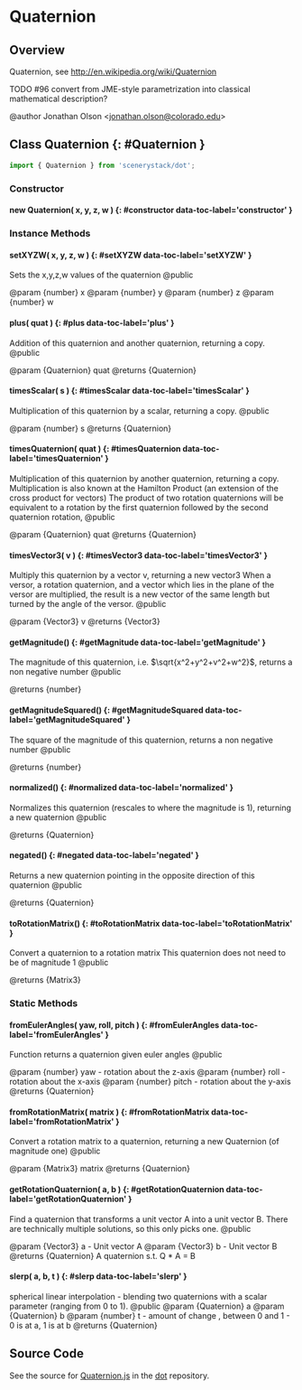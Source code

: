 # Quaternion

## Overview

Quaternion, see http://en.wikipedia.org/wiki/Quaternion

TODO #96 convert from JME-style parametrization into classical mathematical description?

@author Jonathan Olson &lt;jonathan.olson@colorado.edu&gt;

## Class Quaternion {: #Quaternion }


```js
import { Quaternion } from 'scenerystack/dot';
```
### Constructor

#### new Quaternion( x, y, z, w ) {: #constructor data-toc-label='constructor' }

### Instance Methods

#### setXYZW( x, y, z, w ) {: #setXYZW data-toc-label='setXYZW' }

Sets the x,y,z,w values of the quaternion
@public

@param {number} x
@param {number} y
@param {number} z
@param {number} w

#### plus( quat ) {: #plus data-toc-label='plus' }

Addition of this quaternion and another quaternion, returning a copy.
@public

@param {Quaternion} quat
@returns {Quaternion}

#### timesScalar( s ) {: #timesScalar data-toc-label='timesScalar' }

Multiplication of this quaternion by a scalar, returning a copy.
@public

@param {number} s
@returns {Quaternion}

#### timesQuaternion( quat ) {: #timesQuaternion data-toc-label='timesQuaternion' }

Multiplication of this quaternion by another quaternion, returning a copy.
Multiplication is also known at the Hamilton Product (an extension of the cross product for vectors)
The product of two rotation quaternions will be equivalent to a rotation by the first quaternion followed by the second quaternion rotation,
@public

@param {Quaternion} quat
@returns {Quaternion}

#### timesVector3( v ) {: #timesVector3 data-toc-label='timesVector3' }

Multiply this quaternion by a vector v, returning a new vector3
When a versor, a rotation quaternion, and a vector which lies in the plane of the versor are multiplied, the result is a new vector of the same length but turned by the angle of the versor.
@public

@param {Vector3} v
@returns {Vector3}

#### getMagnitude() {: #getMagnitude data-toc-label='getMagnitude' }

The magnitude of this quaternion, i.e. $\sqrt{x^2+y^2+v^2+w^2}$,  returns a non negative number
@public

@returns {number}

#### getMagnitudeSquared() {: #getMagnitudeSquared data-toc-label='getMagnitudeSquared' }

The square of the magnitude of this quaternion, returns a non negative number
@public

@returns {number}

#### normalized() {: #normalized data-toc-label='normalized' }

Normalizes this quaternion (rescales to where the magnitude is 1), returning a new quaternion
@public

@returns {Quaternion}

#### negated() {: #negated data-toc-label='negated' }

Returns a new quaternion pointing in the opposite direction of this quaternion
@public

@returns {Quaternion}

#### toRotationMatrix() {: #toRotationMatrix data-toc-label='toRotationMatrix' }

Convert a quaternion to a rotation matrix
This quaternion does not need to be of magnitude 1
@public

@returns {Matrix3}

### Static Methods

#### fromEulerAngles( yaw, roll, pitch ) {: #fromEulerAngles data-toc-label='fromEulerAngles' }

Function returns a quaternion given euler angles
@public

@param {number} yaw - rotation about the z-axis
@param {number} roll - rotation about the  x-axis
@param {number} pitch - rotation about the y-axis
@returns {Quaternion}

#### fromRotationMatrix( matrix ) {: #fromRotationMatrix data-toc-label='fromRotationMatrix' }

Convert a rotation matrix to a quaternion,
returning a new Quaternion (of magnitude one)
@public

@param {Matrix3} matrix
@returns {Quaternion}

#### getRotationQuaternion( a, b ) {: #getRotationQuaternion data-toc-label='getRotationQuaternion' }

Find a quaternion that transforms a unit vector A into a unit vector B. There
are technically multiple solutions, so this only picks one.
@public

@param {Vector3} a - Unit vector A
@param {Vector3} b - Unit vector B
@returns {Quaternion} A quaternion s.t. Q * A = B

#### slerp( a, b, t ) {: #slerp data-toc-label='slerp' }

spherical linear interpolation - blending two quaternions with a scalar parameter (ranging from 0 to 1).
@public
@param {Quaternion} a
@param {Quaternion} b
@param {number} t - amount of change , between 0 and 1 - 0 is at a, 1 is at b
@returns {Quaternion}



## Source Code

See the source for [Quaternion.js](https://github.com/phetsims/dot/blob/main/js/Quaternion.js) in the [dot](https://github.com/phetsims/dot) repository.
